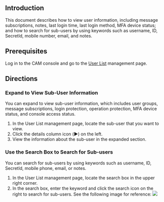 ## Introduction
This document describes how to view user information, including message subscriptions, notes, last login time, last login method, MFA device status; and how to search for sub-users by using keywords such as username, ID, SecretId, mobile number, email, and notes.
## Prerequisites
Log in to the CAM console and go to the [User List](https://console.cloud.tencent.com/cam) management page.
## Directions
### Expand to View Sub-User Information
You can expand to view sub-user information, which includes user groups, message subscriptions, login protection, operation protection, MFA device status, and console access status.
1. In the User List management page, locate the sub-user that you want to view.
2. Click the details column icon (**▶**) on the left.
3. View the information about the sub-user in the expanded section.

### Use the Search Box to Search for Sub-users
You can search for sub-users by using keywords such as username, ID, SecretId, mobile phone, email, or notes.
1. In the User List management page, locate the search box in the upper right corner.
2. In the search box, enter the keyword and click the search icon on the right to search for sub-users. See the following image for reference:
![](https://main.qcloudimg.com/raw/52d477e379fbf969bb0988935ecbf409.png)

